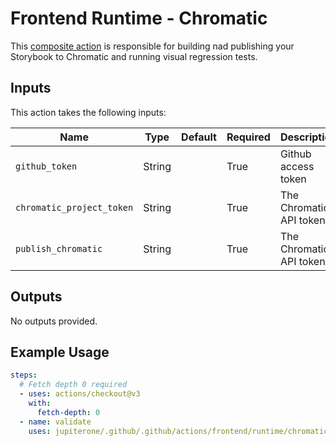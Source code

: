 # Frontend Runtime - Chromatic

This [composite action](./action.yml) is responsible for building nad publishing your Storybook to Chromatic and running visual regression tests.

## Inputs

This action takes the following inputs:

| Name                        | Type    | Default                      | Required  | Description                                               |
| --------------------------- | ------- | ---------------------------- | --------- | --------------------------------------------------------- |
| `github_token`              | String  |                              | True      | Github access token
| `chromatic_project_token`   | String  |                              | True      | The Chromatic API token
| `publish_chromatic`   | String  |                              | True      | The Chromatic API token
                                                                           
## Outputs

No outputs provided.                                              

## Example Usage

```yaml
steps:
  # Fetch depth 0 required
  - uses: actions/checkout@v3
    with:
      fetch-depth: 0
  - name: validate
    uses: jupiterone/.github/.github/actions/frontend/runtime/chromatic
```

